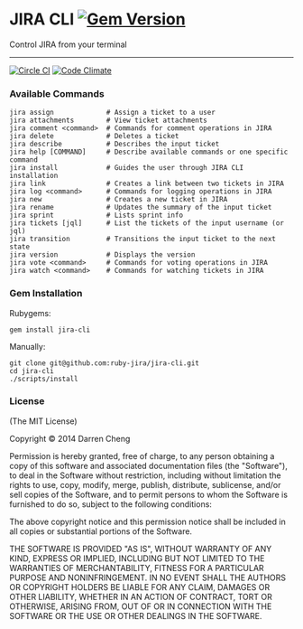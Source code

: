 # JIRA CLI [![Gem Version](https://badge.fury.io/rb/jira-cli.png)](http://badge.fury.io/rb/jira-cli)

Control JIRA from your terminal

* * *

[![Circle CI](https://circleci.com/gh/ruby-jira/jira-cli.svg?style=svg)](https://circleci.com/gh/ruby-jira/jira-cli)
[![Code Climate](https://codeclimate.com/github/ruby-jira/jira-cli.png)](https://codeclimate.com/github/ruby-jira/jira-cli)

### Available Commands

    jira assign             # Assign a ticket to a user
    jira attachments        # View ticket attachments
    jira comment <command>  # Commands for comment operations in JIRA
    jira delete             # Deletes a ticket
    jira describe           # Describes the input ticket
    jira help [COMMAND]     # Describe available commands or one specific command
    jira install            # Guides the user through JIRA CLI installation
    jira link               # Creates a link between two tickets in JIRA
    jira log <command>      # Commands for logging operations in JIRA
    jira new                # Creates a new ticket in JIRA
    jira rename             # Updates the summary of the input ticket
    jira sprint             # Lists sprint info
    jira tickets [jql]      # List the tickets of the input username (or jql)
    jira transition         # Transitions the input ticket to the next state
    jira version            # Displays the version
    jira vote <command>     # Commands for voting operations in JIRA
    jira watch <command>    # Commands for watching tickets in JIRA

### Gem Installation

Rubygems:

    gem install jira-cli

Manually:

    git clone git@github.com:ruby-jira/jira-cli.git
    cd jira-cli
    ./scripts/install

### License

(The MIT License)

Copyright © 2014 Darren Cheng

Permission is hereby granted, free of charge, to any person obtaining a copy of
this software and associated documentation files (the "Software"), to deal in
the Software without restriction, including without limitation the rights to
use, copy, modify, merge, publish, distribute, sublicense, and/or sell copies
of the Software, and to permit persons to whom the Software is furnished to do
so, subject to the following conditions:

The above copyright notice and this permission notice shall be included in all
copies or substantial portions of the Software.

THE SOFTWARE IS PROVIDED "AS IS", WITHOUT WARRANTY OF ANY KIND, EXPRESS OR
IMPLIED, INCLUDING BUT NOT LIMITED TO THE WARRANTIES OF MERCHANTABILITY,
FITNESS FOR A PARTICULAR PURPOSE AND NONINFRINGEMENT. IN NO EVENT SHALL THE
AUTHORS OR COPYRIGHT HOLDERS BE LIABLE FOR ANY CLAIM, DAMAGES OR OTHER
LIABILITY, WHETHER IN AN ACTION OF CONTRACT, TORT OR OTHERWISE, ARISING FROM,
OUT OF OR IN CONNECTION WITH THE SOFTWARE OR THE USE OR OTHER DEALINGS IN THE
SOFTWARE.
